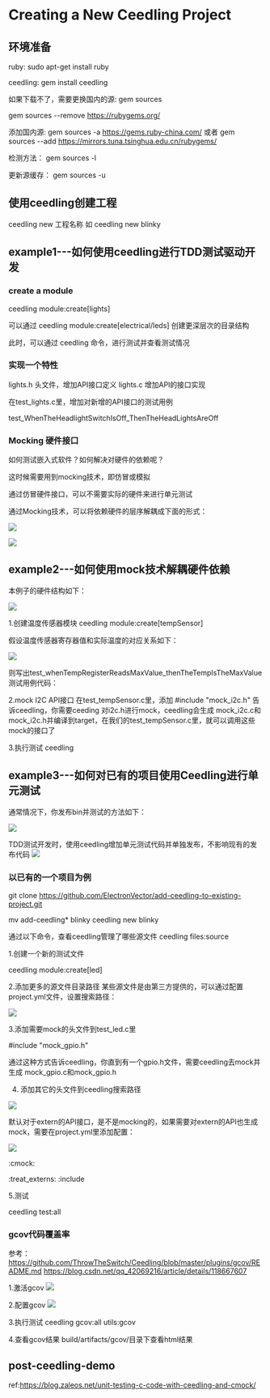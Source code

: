 # Creating a New Ceedling Project

## 环境准备
ruby:
sudo apt-get install ruby

ceedling:
gem install ceedling

如果下载不了，需要更换国内的源:
gem sources

gem sources --remove https://rubygems.org/

添加国内源:
gem sources -a https://gems.ruby-china.com/
或者
gem sources --add https://mirrors.tuna.tsinghua.edu.cn/rubygems/

检测方法：
gem sources -l

更新源缓存：
gem sources -u

## 使用ceedling创建工程
ceedling new 工程名称
如
ceedling new blinky

## example1---如何使用ceedling进行TDD测试驱动开发
### create a module
ceedling module:create[lights]

可以通过
ceedling module:create[electrical/leds]
创建更深层次的目录结构

此时，可以通过
ceedling
命令，进行测试并查看测试情况

### 实现一个特性
lights.h 头文件，增加API接口定义
lights.c 增加API的接口实现

在test_lights.c里，增加对新增的API接口的测试用例

test_WhenTheHeadlightSwitchIsOff_ThenTheHeadLightsAreOff

### Mocking 硬件接口
如何测试嵌入式软件？如何解决对硬件的依赖呢？

这时候需要用到mocking技术，即仿冒或模拟

通过仿冒硬件接口，可以不需要实际的硬件来进行单元测试

通过Mocking技术，可以将依赖硬件的层序解耦成下面的形式：

![](images/2022-11-24-09-40-27.png)


![](images/2022-11-24-09-45-45.png)

## example2---如何使用mock技术解耦硬件依赖
本例子的硬件结构如下：

![](images/2022-11-24-09-45-17.png)

1.创建温度传感器模块
ceedling module:create[tempSensor]

假设温度传感器寄存器值和实际温度的对应关系如下：

![](images/2022-11-24-09-46-38.png)

则写出test_whenTempRegisterReadsMaxValue_thenTheTempIsTheMaxValue测试用例代码：


2.mock I2C API接口
在test_tempSensor.c里，添加
#include "mock_i2c.h"
告诉ceedling，你需要ceeding 对i2c.h进行mock，ceedling会生成
mock_i2c.c和mock_i2c.h并编译到target，在我们的test_tempSensor.c里，就可以调用这些mock的接口了

3.执行测试
ceedling

## example3---如何对已有的项目使用Ceedling进行单元测试

通常情况下，你发布bin并测试的方法如下：

![](images/2022-11-24-09-47-14.png)

TDD测试开发时，使用ceedling增加单元测试代码并单独发布，不影响现有的发布代码
![](images/2022-11-24-09-48-08.png)


### 以已有的一个项目为例
git clone https://github.com/ElectronVector/add-ceedling-to-existing-project.git

mv add-ceedling* blinky
ceedling new blinky

通过以下命令，查看ceedling管理了哪些源文件
ceedling files:source

1.创建一个新的测试文件

ceedling module:create[led]


2.添加更多的源文件目录路径
某些源文件是由第三方提供的，可以通过配置project.yml文件，设置搜索路径：

![](images/2022-11-24-09-49-44.png)

3.添加需要mock的头文件到test_led.c里

#include "mock_gpio.h"

通过这种方式告诉ceedling，你直到有一个gpio.h文件，需要ceedling去mock并生成
mock_gpio.c和mock_gpio.h


4. 添加其它的头文件到ceedling搜索路径

![](images/2022-11-24-09-51-24.png)


默认对于extern的API接口，是不是mocking的，如果需要对extern的API也生成mock，需要在project.yml里添加配置：

![](images/2022-11-24-09-52-27.png)

:cmock:

  :treat_externs: :include

5.测试

ceedling test:all


### gcov代码覆盖率
参考：
https://github.com/ThrowTheSwitch/Ceedling/blob/master/plugins/gcov/README.md
https://blog.csdn.net/qq_42069216/article/details/118667607

1.激活gcov
![](images/2022-11-24-14-31-56.png)

2.配置gcov
![](images/2022-11-24-14-33-19.png)

3.执行测试
ceedling gcov:all utils:gcov

4.查看gcov结果
build/artifacts/gcov/目录下查看html结果

## post-ceedling-demo
ref:https://blog.zaleos.net/unit-testing-c-code-with-ceedling-and-cmock/
